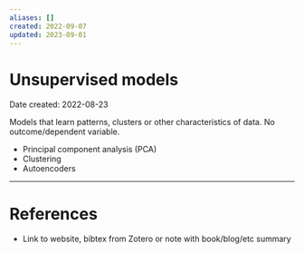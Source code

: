 ```yaml
---
aliases: []
created: 2022-09-07
updated: 2023-09-01
---
```


# Unsupervised models
Date created: 2022-08-23

Models that learn patterns, clusters or other characteristics of data. No outcome/dependent variable.

- Principal component analysis (PCA)
- Clustering
- Autoencoders

---
# References
* Link to website, bibtex from Zotero or note with book/blog/etc summary